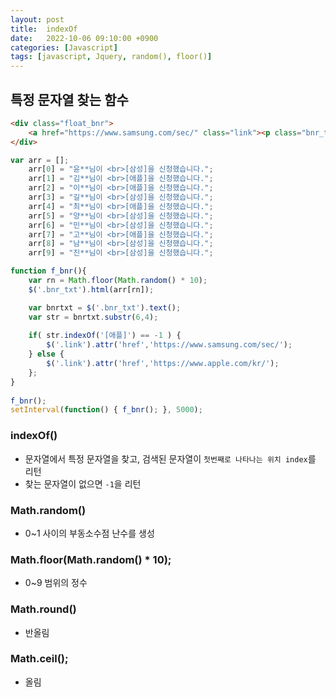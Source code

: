 ```yaml
---
layout: post
title:  indexOf
date:   2022-10-06 09:10:00 +0900
categories: [Javascript] 
tags: [javascript, Jquery, random(), floor()]
---
```


## 특정 문자열 찾는 함수


```html
<div class="float_bnr">
    <a href="https://www.samsung.com/sec/" class="link"><p class="bnr_txt"></p></a>
</div>
```

```javascript
var arr = [];
    arr[0] = "윤**님이 <br>[삼성]을 신청했습니다.";
    arr[1] = "김**님이 <br>[애플]을 신청했습니다.";
    arr[2] = "이**님이 <br>[애플]을 신청했습니다.";
    arr[3] = "길**님이 <br>[삼성]을 신청했습니다.";
    arr[4] = "최**님이 <br>[애플]을 신청했습니다.";
    arr[5] = "양**님이 <br>[삼성]을 신청했습니다.";
    arr[6] = "민**님이 <br>[삼성]을 신청했습니다.";
    arr[7] = "고**님이 <br>[애플]을 신청했습니다.";
    arr[8] = "남**님이 <br>[삼성]을 신청했습니다.";
    arr[9] = "진**님이 <br>[삼성]을 신청했습니다.";
```

```javascript
function f_bnr(){
    var rn = Math.floor(Math.random() * 10);
    $('.bnr_txt').html(arr[rn]);

    var bnrtxt = $('.bnr_txt').text();
    var str = bnrtxt.substr(6,4);
    
    if( str.indexOf('[애플]') == -1 ) {
        $('.link').attr('href','https://www.samsung.com/sec/');
    } else {
        $('.link').attr('href','https://www.apple.com/kr/');
    };
}
    
f_bnr();
setInterval(function() { f_bnr(); }, 5000);   
```

### indexOf()
- 문자열에서 특정 문자열을 찾고, 검색된 문자열이 `첫번째로 나타나는 위치 index`를 리턴
- 찾는 문자열이 없으면 `-1`을 리턴

### Math.random()
- 0~1 사이의 부동소수점 난수를 생성

### Math.floor(Math.random() * 10);
- 0~9 범위의 정수

### Math.round()
- 반올림

### Math.ceil();
- 올림
